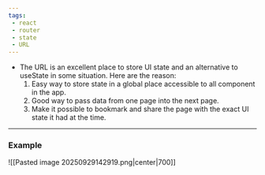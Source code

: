 ```yaml
---
tags: 
 - react
 - router
 - state
 - URL
---
```


- The URL is an excellent place to store UI state and an alternative to useState in some situation. Here are the reason:
	1. Easy way to store state in a global place accessible to all component in the app.
	2. Good way to pass data from one page into the next page.
	3. Make it possible to bookmark and share the page with the exact UI state it had at the time.

---

### Example

![[Pasted image 20250929142919.png|center|700]]